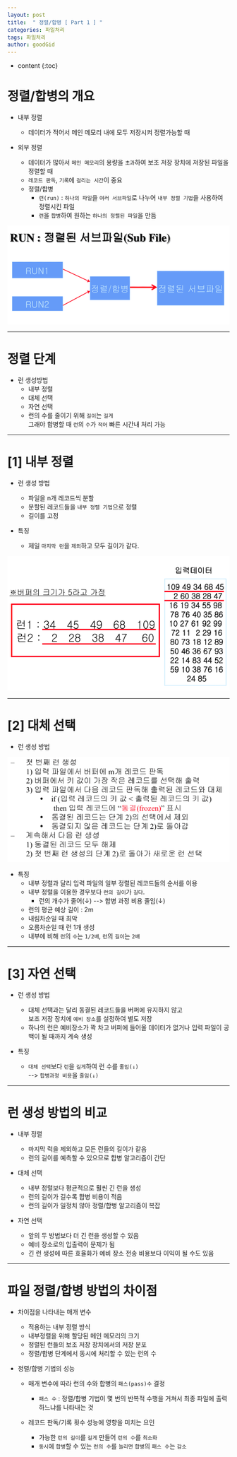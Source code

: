 ```yaml
---
layout: post
title:  " 정렬/합병 [ Part 1 ] "
categories: 파일처리
tags: 파일처리
author: goodGid
---
```

* content
{:toc}


# 정렬/합병의 개요

* 내부 정렬
    - 데이터가 적어서 메인 메모리 내에 모두 저장시켜 정렬가능할 때

* 외부 정렬
    - 데이터가 많아서 `메인 메모리`의 용량을 `초과`하여 보조 저장 장치에 저장된 파일을 정렬할 때
    - `레코드 판독`, `기록`에 `걸리는 시간`이 중요
    - 정렬/합병
        - `런(run)` : `하나의 파일`을 `여러 서브파일`로 나누어 `내부 정렬 기법`을 사용하여 정렬시킨 파일
        - `런`을 `합병`하여 원하는 `하나의 정렬된 파일`을 만듬


![](/assets/img/file_processing/sort_merge_1_1.png)



---

# 정렬 단계

* 런 생성방법
    - 내부 정렬
    - 대체 선택
    - 자연 선택
    - 런의 수를 줄이기 위해 `길이`는 `길게` <br> 그래야 합병할 때 `런`의 `수`가 `적어` 빠른 시간내 처리 가능

---

# [1] 내부 정렬

* 런 생성 방법
    - 파일을 n개 레코드씩 분할
    - 분할된 레코드들을 `내부 정렬 기법`으로 정렬
    - 길이를 고정

* 특징
    - 제일 `마지막 런`을 `제외`하고 모두 길이가 같다.


![](/assets/img/file_processing/sort_merge_1_2.png)



---

# [2] 대체 선택

* 런 생성 방법


![](/assets/img/file_processing/sort_merge_1_3.png)



* 특징
    - 내부 정렬과 달리 입력 파일의 일부 정렬된 레코드들의 순서를 이용 
    - 내부 정렬을 이용한 경우보다 `런의 길이`가 `길다`.
        - 런의 개수가 줄어(↓) --> 합병 과정 비용 줄임(↓)
    - 런의 평균 예상 길이 : 2m
    - 내림차순일 때 최악
    - 오름차순일 때 런 1개 생성
    - 내부에 비해 `런`의 `수`는 `1/2배`, `런`의 `길이`는 `2배`

---

# [3] 자연 선택

* 런 생성 방법
    - 대체 선택과는 달리 동결된 레코드들을 버퍼에 유지하지 않고 <br> 보조 저장 장치에 `예비 장소`를 설정하여 별도 저장
    - 하나의 런은 예비장소가 꽉 차고 버퍼에 들어올 데이터가 없거나 입력 파일이 공백이 될 때까지 계속 생성

* 특징
    - `대체 선택`보다 `런`을 `길게`하여 런 수를 `줄임(↓)` <br> --> `합병과정 비용`을 `줄임(↓)`


---

# 런 생성 방법의 비교

* 내부 정렬
    - 마지막 럭을 제외하고 모든 런들의 길이가 같음
    - 런의 길이를 예측할 수 있으므로 합병 알고리즘이 간단

* 대체 선택
    - 내부 정렬보다 평균적으로 훨씬 긴 런을 생성
    - 런의 길이가 길수록 합병 비용이 적음
    - 런의 길이가 일정치 않아 정렬/합병 알고리즘이 복잡

* 자연 선택
    - 앞의 두 방법보다 더 긴 런을 생성할 수 있음
    - 예비 장소로의 입출력이 문제가 됨
    - 긴 런 생성에 따른 효율화가 예비 장소 전송 비용보다 이익이 될 수도 있음

---

# 파일 정렬/합병 방법의 차이점

* 차이점을 나타내는 매개 변수
    - 적용하는 내부 정렬 방식
    - 내부정렬을 위해 할당된 메인 메모리의 크기
    - 정렬된 런들의 보조 저장 장치에서의 저장 분포
    - 정렬/합병 단계에서 동시에 처리할 수 있는 런의 수

* 정렬/합병 기법의 성능
    - 매개 변수에 따라 런의 수와 합병의 `패스(pass)수` 결정
        - `패스 수` : 정렬/합병 기법이 몇 번의 반복적 수행을 거쳐서 최종 파일에 출력하느냐를 나타내는 것

    - 레코드 판독/기록 횟수 성능에 영향을 미치는 요인
        - 가능한 `런의 길이`를 `길게` 만들어 `런의 수`를 `최소화`
        - `동시`에 `합병`할 수 있는 `런의 수`를 `늘리면` `합병`의 `패스 수`는 `감소`

